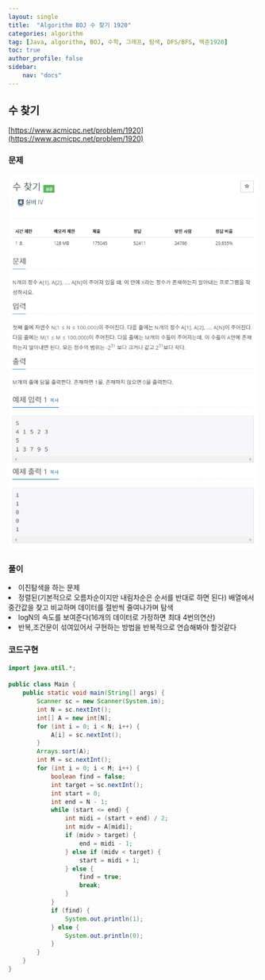 ```yaml
---
layout: single
title:  "Algorithm BOJ 수 찾기 1920"
categories: algorithm
tag: [Java, algorithm, BOJ, 수학, 그래프, 탐색, DFS/BFS, 백준1920]
toc: true
author_profile: false
sidebar:
    nav: "docs"
---
```

## 수 찾기
[https://www.acmicpc.net/problem/1920](https://www.acmicpc.net/problem/1920)

### 문제
![수 찾기](/assets/img/BOJ1920.jpg)

### 풀이
<li>이진탐색을 하는 문제</li>
<li>정렬된(기본적으로 오름차순이지만 내림차순은 순서를 반대로 하면 된다) 배열에서 중간값을 찾고 비교하며 데이터를 절반씩 줄여나가며 탐색</li>
<li>logN의 속도를 보여준다(16개의 데이터로 가정하면 최대 4번의연산)</li>
<li>반복,조건문이 섞여있어서 구현하는 방법을 반복적으로 연습해봐야 할것같다</li>

### 코드구현
```java
import java.util.*;

public class Main {
    public static void main(String[] args) {
        Scanner sc = new Scanner(System.in);
        int N = sc.nextInt();
        int[] A = new int[N];
        for (int i = 0; i < N; i++) {
            A[i] = sc.nextInt();
        }
        Arrays.sort(A);
        int M = sc.nextInt();
        for (int i = 0; i < M; i++) {
            boolean find = false;
            int target = sc.nextInt();
            int start = 0;
            int end = N - 1;
            while (start <= end) {
                int midi = (start + end) / 2;
                int midv = A[midi];
                if (midv > target) {
                    end = midi - 1;
                } else if (midv < target) {
                    start = midi + 1;
                } else {
                    find = true;
                    break;
                }
            }
            if (find) {
                System.out.println(1);
            } else {
                System.out.println(0);
            }
        }
    }
}

```
